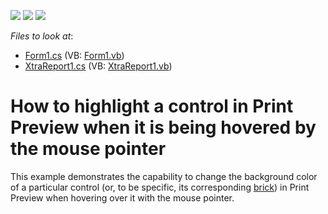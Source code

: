 <!-- default badges list -->
![](https://img.shields.io/endpoint?url=https://codecentral.devexpress.com/api/v1/VersionRange/128601155/20.1.3%2B)
[![](https://img.shields.io/badge/Open_in_DevExpress_Support_Center-FF7200?style=flat-square&logo=DevExpress&logoColor=white)](https://supportcenter.devexpress.com/ticket/details/E3426)
[![](https://img.shields.io/badge/📖_How_to_use_DevExpress_Examples-e9f6fc?style=flat-square)](https://docs.devexpress.com/GeneralInformation/403183)
<!-- default badges end -->
<!-- default file list -->
*Files to look at*:

* [Form1.cs](./CS/ControlHighlighting/Form1.cs) (VB: [Form1.vb](./VB/ControlHighlighting/Form1.vb))
* [XtraReport1.cs](./CS/ControlHighlighting/XtraReport1.cs) (VB: [XtraReport1.vb](./VB/ControlHighlighting/XtraReport1.vb))
<!-- default file list end -->
# How to highlight a control in Print Preview when it is being hovered by the mouse pointer


<p>This example demonstrates the capability to change the background color of a particular control (or, to be specific, its corresponding <a href="http://documentation.devexpress.com/#WindowsForms/CustomDocument88"><u>brick</u></a>) in Print Preview when hovering over it with the mouse pointer.</p>

<br/>



